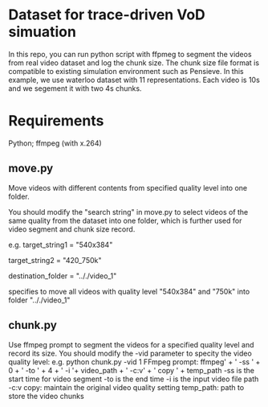 # Dataset for trace-driven VoD simuation 
In this repo, you can run python script with ffpmeg to segment the videos from real video dataset and log the chunk size.
The chunk size file format is compatible to existing simulation environment such as Pensieve. In this example, we use waterloo dataset with 11 representations. Each video is 10s and we segement it with two 4s chunks.

# Requirements
Python; ffmpeg (with x.264)

## move.py
Move videos with different contents from specified quality level into one folder.

You should modify the "search string" in move.py to select videos of the same quality from the dataset into one folder, which is further used for video segment and chunk size record.

e.g. 
target_string1 = "540x384" 

target_string2 = "420_750k" 

destination_folder = ".././video_1"

specifies to move all videos with quality level "540x384" and "750k" into folder ".././video_1"

## chunk.py
Use ffmpeg prompt to segment the videos for a specified quality level and record its size.
You should modify the -vid parameter to specity the video quality level:
e.g.
python chunk.py -vid 1
FFmpeg prompt:
ffmpeg' + ' -ss ' + 0 + ' -to ' + 4 + ' -i '+ video_path + ' -c:v' + ' copy ' + temp_path
-ss is the start time for video segment
-to is the end time
-i is the input video file path
-c:v copy: maintain the original video quality setting
temp_path: path to store the video chunks

